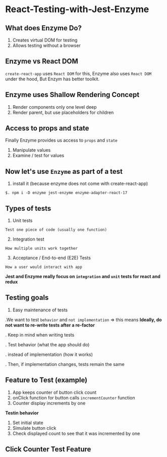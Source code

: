 # React-Testing-with-Jest-Enzyme

## What does Enzyme Do?

1. Creates virtual DOM for testing
2. Allows testing without a browser

## Enzyme vs React DOM

`create-react-app` uses `React DOM` for this, Enzyme also uses `React DOM` under the hood, But Enzym has better toolkit.

## Enzyme uses Shallow Rendering Concept

1. Render components only one level deep
2. Render parent, but use placeholders for children 

## Access to props and state

Finally Enzyme provides us access to `props` and `state`

1. Manipulate values
2. Examine / test for values

## Now let's use `Enzyme` as part of a test

1. install it (because enzyme does not come with create-react-app)

`$. npm i -D enzyme jest-enzyme enzyme-adapter-react-17`


## Types of tests

1. Unit tests

  `Test one piece of code (usually one function)`
  
2. Integration test

  `How multiple units work together`
  
3. Acceptance / End-to-end (E2E) Tests

  `How a user would interact with app`
  
**Jest and Enzyme really focus on `integration` and `unit` tests for react and redux**


## Testing goals

1. Easy maintenance of tests 

.We want to test `behavior` and `not implementation` => this means **Ideally, do not want to re-write tests after a re-factor**

. Keep in mind when writing tests

. Test behavior (what the app should do)

. instead of implementation (how it works)

. Then, if implementation changes, tests remain the same


## Feature to Test (example)

1. App keeps counter of button click count
2. onClick function for button calls `incrementCounter` function
3. Counter display increments by one

**Testin behavior**

1. Set initial state
2. Simulate button click
3. Check displayed count to see that it was incremented by one

## Click Counter Test Feature
